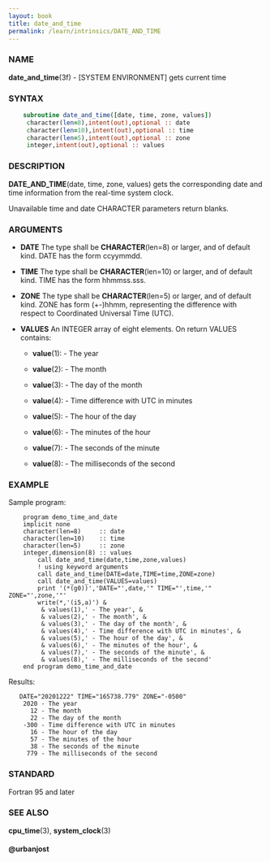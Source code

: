 ```yaml
---
layout: book
title: date_and_time
permalink: /learn/intrinsics/DATE_AND_TIME
---
```

### NAME

__date\_and\_time__(3f) - \[SYSTEM ENVIRONMENT\] gets current time

### SYNTAX

```fortran
    subroutine date_and_time([date, time, zone, values])
     character(len=8),intent(out),optional :: date
     character(len=10),intent(out),optional :: time
     character(len=5),intent(out),optional :: zone
     integer,intent(out),optional :: values
```

### DESCRIPTION

__DATE\_AND\_TIME__(date, time, zone, values) gets the corresponding
date and time information from the real-time system clock.

Unavailable time and date CHARACTER parameters return blanks.

### ARGUMENTS

  - __DATE__
    The type shall be __CHARACTER__(len=8) or larger, and of default
    kind. DATE has the form ccyymmdd.

  - __TIME__
    The type shall be __CHARACTER__(len=10) or larger, and of default
    kind. TIME has the form hhmmss.sss.

  - __ZONE__
    The type shall be __CHARACTER__(len=5) or larger, and of default
    kind. ZONE has form (+-)hhmm, representing the difference with
    respect to Coordinated Universal Time (UTC).

  - __VALUES__
    An INTEGER array of eight elements. On return VALUES contains:

      - __value__(1): - The year

      - __value__(2): - The month

      - __value__(3): - The day of the month

      - __value__(4): - Time difference with UTC in minutes

      - __value__(5): - The hour of the day

      - __value__(6): - The minutes of the hour

      - __value__(7): - The seconds of the minute

      - __value__(8): - The milliseconds of the second

### EXAMPLE

Sample program:

```
    program demo_time_and_date
    implicit none
    character(len=8)     :: date
    character(len=10)    :: time
    character(len=5)     :: zone
    integer,dimension(8) :: values
        call date_and_time(date,time,zone,values)
        ! using keyword arguments
        call date_and_time(DATE=date,TIME=time,ZONE=zone)
        call date_and_time(VALUES=values)
        print '(*(g0))','DATE="',date,'" TIME="',time,'" ZONE="',zone,'"'
        write(*,'(i5,a)') &
         & values(1),' - The year', &
         & values(2),' - The month', &
         & values(3),' - The day of the month', &
         & values(4),' - Time difference with UTC in minutes', &
         & values(5),' - The hour of the day', &
         & values(6),' - The minutes of the hour', &
         & values(7),' - The seconds of the minute', &
         & values(8),' - The milliseconds of the second'
    end program demo_time_and_date
```

Results:

```
   DATE="20201222" TIME="165738.779" ZONE="-0500"
    2020 - The year
      12 - The month
      22 - The day of the month
    -300 - Time difference with UTC in minutes
      16 - The hour of the day
      57 - The minutes of the hour
      38 - The seconds of the minute
     779 - The milliseconds of the second
```

### STANDARD

Fortran 95 and later

### SEE ALSO

__cpu\_time__(3), __system\_clock__(3)

#### @urbanjost
